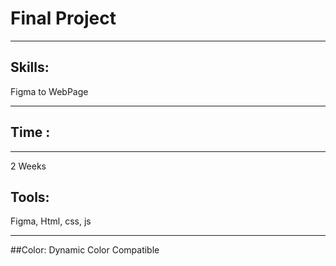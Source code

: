 # Final Project

---
## Skills:
Figma to WebPage

---
## Time :

---
 2 Weeks
 ## Tools: 
Figma, Html, css, js

---
##Color:
 Dynamic Color Compatible
